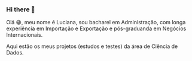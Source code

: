 
### Hi there 👋


Olá 😀, meu nome é Luciana, sou bacharel em Administração, com longa experiência em Importação e Exportação e pós-graduanda em Negócios Internacionais.

Aqui estão os meus projetos (estudos e testes) da área de Ciência de Dados.

